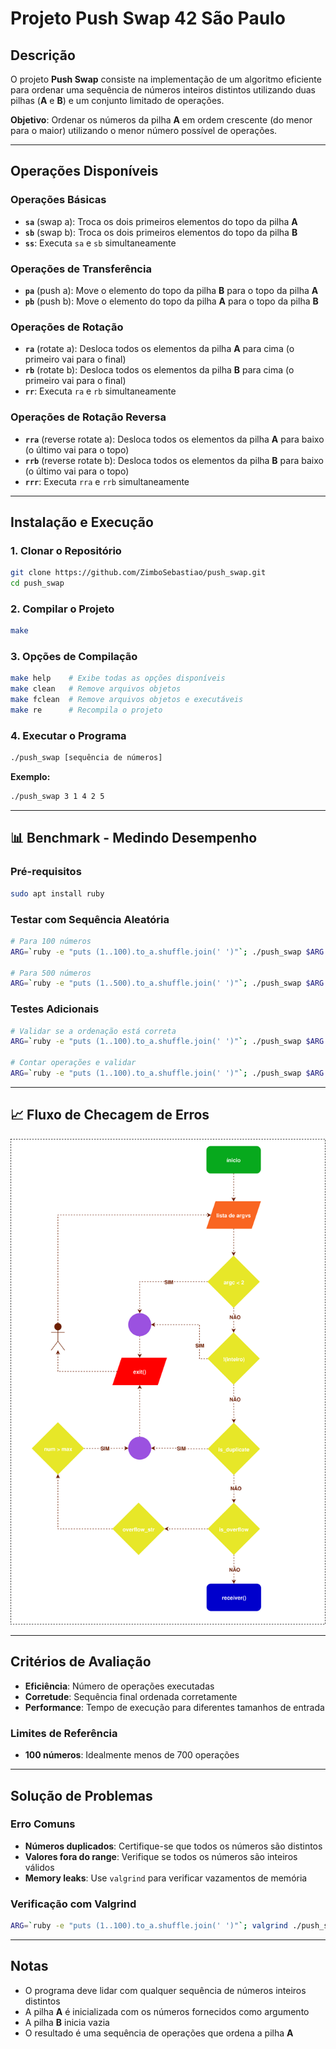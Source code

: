 # Projeto **Push Swap** 42 São Paulo

## Descrição

O projeto **Push Swap** consiste na implementação de um algoritmo eficiente para ordenar uma sequência de números inteiros distintos utilizando duas pilhas (**A** e **B**) e um conjunto limitado de operações.

**Objetivo**: Ordenar os números da pilha **A** em ordem crescente (do menor para o maior) utilizando o menor número possível de operações.

---

## Operações Disponíveis

### Operações Básicas
- **`sa`** (swap a): Troca os dois primeiros elementos do topo da pilha **A**
- **`sb`** (swap b): Troca os dois primeiros elementos do topo da pilha **B**
- **`ss`**: Executa `sa` e `sb` simultaneamente

### Operações de Transferência
- **`pa`** (push a): Move o elemento do topo da pilha **B** para o topo da pilha **A**
- **`pb`** (push b): Move o elemento do topo da pilha **A** para o topo da pilha **B**

### Operações de Rotação
- **`ra`** (rotate a): Desloca todos os elementos da pilha **A** para cima (o primeiro vai para o final)
- **`rb`** (rotate b): Desloca todos os elementos da pilha **B** para cima (o primeiro vai para o final)
- **`rr`**: Executa `ra` e `rb` simultaneamente

### Operações de Rotação Reversa
- **`rra`** (reverse rotate a): Desloca todos os elementos da pilha **A** para baixo (o último vai para o topo)
- **`rrb`** (reverse rotate b): Desloca todos os elementos da pilha **B** para baixo (o último vai para o topo)
- **`rrr`**: Executa `rra` e `rrb` simultaneamente

---

## Instalação e Execução

### 1. Clonar o Repositório
```bash
git clone https://github.com/ZimboSebastiao/push_swap.git
cd push_swap
```

### 2. Compilar o Projeto
```bash
make
```

### 3. Opções de Compilação
```bash
make help    # Exibe todas as opções disponíveis
make clean   # Remove arquivos objetos
make fclean  # Remove arquivos objetos e executáveis
make re      # Recompila o projeto
```

### 4. Executar o Programa
```bash
./push_swap [sequência de números]
```

**Exemplo:**
```bash
./push_swap 3 1 4 2 5
```

---

## 📊 Benchmark - Medindo Desempenho

### Pré-requisitos
```bash
sudo apt install ruby
```

### Testar com Sequência Aleatória
```bash
# Para 100 números
ARG=`ruby -e "puts (1..100).to_a.shuffle.join(' ')"`; ./push_swap $ARG | wc -l

# Para 500 números  
ARG=`ruby -e "puts (1..500).to_a.shuffle.join(' ')"`; ./push_swap $ARG | wc -l
```

### Testes Adicionais
```bash
# Validar se a ordenação está correta
ARG=`ruby -e "puts (1..100).to_a.shuffle.join(' ')"`; ./push_swap $ARG | ./checker $ARG

# Contar operações e validar
ARG=`ruby -e "puts (1..100).to_a.shuffle.join(' ')"`; ./push_swap $ARG | wc -l && ./push_swap $ARG | ./checker $ARG
```

---

## 📈 Fluxo de Checagem de Erros

![Diagrama do Fluxo](/imgs/flow3.svg)

---

## Critérios de Avaliação

- **Eficiência**: Número de operações executadas
- **Corretude**: Sequência final ordenada corretamente
- **Performance**: Tempo de execução para diferentes tamanhos de entrada

### Limites de Referência
- **100 números**: Idealmente menos de 700 operações

---

## Solução de Problemas

### Erro Comuns
- **Números duplicados**: Certifique-se que todos os números são distintos
- **Valores fora do range**: Verifique se todos os números são inteiros válidos
- **Memory leaks**: Use `valgrind` para verificar vazamentos de memória

### Verificação com Valgrind
```bash
ARG=`ruby -e "puts (1..100).to_a.shuffle.join(' ')"`; valgrind ./push_swap $ARG
```

---

## Notas

- O programa deve lidar com qualquer sequência de números inteiros distintos
- A pilha **A** é inicializada com os números fornecidos como argumento
- A pilha **B** inicia vazia
- O resultado é uma sequência de operações que ordena a pilha **A**
